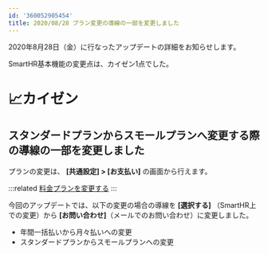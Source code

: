 ```yaml
---
id: '360052905454'
title: 2020/08/28 プラン変更の導線の一部を変更しました
---
```

2020年8月28日（金）に行なったアップデートの詳細をお知らせします。

SmartHR基本機能の変更点は、カイゼン1点でした。

# 📈カイゼン

## スタンダードプランからスモールプランへ変更する際の導線の一部を変更しました

プランの変更は、 **\[共通設定\] > \[お支払い\]** の画面から行えます。

:::related
[料金プランを変更する](https://knowledge.smarthr.jp/hc/ja/articles/360026107914)
:::

今回のアップデートでは、以下の変更の場合の導線を **\[選択する\]** （SmartHR上での変更）から **\[お問い合わせ\]**（メールでのお問い合わせ）に変更しました。

- 年間一括払いから月々払いへの変更
- スタンダードプランからスモールプランへの変更
